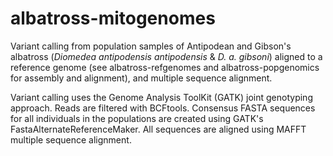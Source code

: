 # albatross-mitogenomes
Variant calling from population samples of Antipodean and Gibson's albatross (_Diomedea antipodensis antipodensis_ & _D. a. gibsoni_) aligned to a reference genome (see albatross-refgenomes and albatross-popgenomics for assembly and alignment),  and multiple sequence alignment.

Variant calling uses the Genome Analysis ToolKit (GATK) joint genotyping approach. 
Reads are filtered with BCFtools. 
Consensus FASTA sequences for all individuals in the populations are created using GATK's FastaAlternateReferenceMaker.
All sequences are aligned using MAFFT multiple sequence alignment. 
